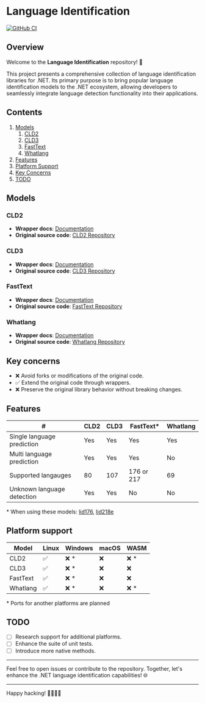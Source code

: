 ﻿# Language Identification

[![GitHub CI](https://github.com/gluschenko/language-identification/actions/workflows/github-ci.yml/badge.svg)](https://github.com/gluschenko/language-identification/actions/workflows/github-ci.yml)

## Overview

Welcome to the **Language Identification** repository! 🚀

This project presents a comprehensive collection of language identification 
libraries for .NET. Its primary purpose is to bring popular 
language identification models to the .NET ecosystem, 
allowing developers to seamlessly integrate language detection 
functionality into their applications.

## Contents

1. [Models](#models)
    1. [CLD2](#cld2)
    2. [CLD3](#cld3)
    3. [FastText](#fasttext)
    4. [Whatlang](#whatlang)
2. [Features](#features)
3. [Platform Support](#platform-support)
4. [Key Concerns](#key-concerns)
5. [TODO](#todo)

## Models

### CLD2
- **Wrapper docs**: [Documentation](./README_CLD2.md)
- **Original source code**: [CLD2 Repository](https://github.com/CLD2Owners/cld2)

### CLD3
- **Wrapper docs**: [Documentation](./README_CLD3.md)
- **Original source code**: [CLD3 Repository](https://github.com/google/cld3)

### FastText
- **Wrapper docs**: [Documentation](./README_FASTTEXT.md)
- **Original source code**: [FastText Repository](https://github.com/facebookresearch/fastText)

### Whatlang
- **Wrapper docs**: [Documentation](./README_WHATLANG.md)
- **Original source code**: [Whatlang Repository](https://github.com/greyblake/whatlang-rs)

## Key concerns

- ❌ Avoid forks or modifications of the original code.
- ✅ Extend the original code through wrappers.
- ❌ Preserve the original library behavior without breaking changes.

## Features

| # | CLD2 | CLD3 | FastText* | Whatlang |
| - | ---- | ---- | -------- | -------- |
| Single language prediction | Yes | Yes | Yes | Yes |
| Multi language prediction | Yes | Yes | Yes | No |
| Supported langauges | 80 | 107 | 176 or 217 | 69 |
| Unknown language detection | Yes | Yes | No | No |

\* When using these models: 
[lid176](https://fasttext.cc/docs/en/language-identification.html), 
[lid218e](https://huggingface.co/facebook/fasttext-language-identification)

## Platform support

| Model    | Linux | Windows | macOS | WASM |
| -------- | ----- | ------- | ----- | ---- |
| CLD2     | ✅   | ❌ *   | ❌    | ❌ * |
| CLD3     | ✅   | ❌ *   | ❌    | ❌   |
| FastText | ✅   | ❌ *   | ❌    | ❌   |
| Whatlang | ✅   | ❌ *   | ❌    | ❌ * |

\* Ports for another platforms are planned

## TODO

- [ ] Research support for additional platforms.
- [ ] Enhance the suite of unit tests.
- [ ] Introduce more native methods.

---

Feel free to open issues or contribute to the repository. Together, let's enhance the .NET language identification capabilities! 🌐

---

Happy hacking! 👩‍💻👨‍💻